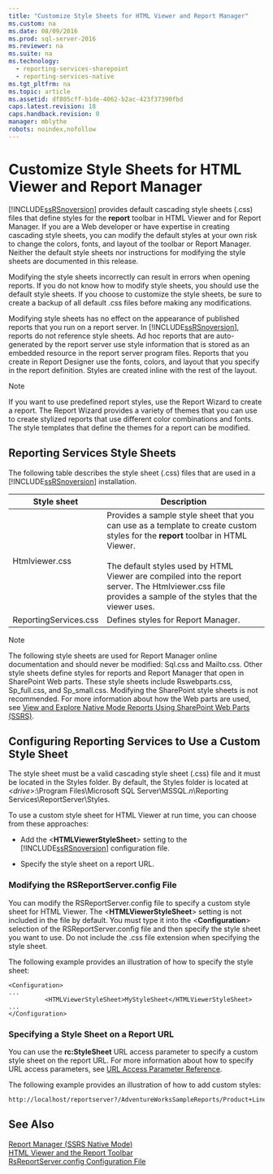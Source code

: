 ```yaml
---
title: "Customize Style Sheets for HTML Viewer and Report Manager"
ms.custom: na
ms.date: 08/09/2016
ms.prod: sql-server-2016
ms.reviewer: na
ms.suite: na
ms.technology: 
  - reporting-services-sharepoint
  - reporting-services-native
ms.tgt_pltfrm: na
ms.topic: article
ms.assetid: df805cff-b1de-4062-b2ac-423f37390fbd
caps.latest.revision: 18
caps.handback.revision: 0
manager: mblythe
robots: noindex,nofollow
---
```

# Customize Style Sheets for HTML Viewer and Report Manager
[!INCLUDE[ssRSnoversion](../../Topics/TopicNameContainA/tokens/ssRSnoversion_md.md)] provides default cascading style sheets (.css) files that define styles for the **report** toolbar in HTML Viewer and for Report Manager. If you are a Web developer or have expertise in creating cascading style sheets, you can modify the default styles at your own risk to change the colors, fonts, and layout of the toolbar or Report Manager. Neither the default style sheets nor instructions for modifying the style sheets are documented in this release.  
  
 Modifying the style sheets incorrectly can result in errors when opening reports. If you do not know how to modify style sheets, you should use the default style sheets. If you choose to customize the style sheets, be sure to create a backup of all default .css files before making any modifications.  
  
 Modifying style sheets has no effect on the appearance of published reports that you run on a report server. In [!INCLUDE[ssRSnoversion](../../Topics/TopicNameContainA/tokens/ssRSnoversion_md.md)], reports do not reference style sheets. Ad hoc reports that are auto-generated by the report server use style information that is stored as an embedded resource in the report server program files. Reports that you create in Report Designer use the fonts, colors, and layout that you specify in the report definition. Styles are created inline with the rest of the layout.  
  
> [!NOTE]  
>  If you want to use predefined report styles, use the Report Wizard to create a report. The Report Wizard provides a variety of themes that you can use to create stylized reports that use different color combinations and fonts. The style templates that define the themes for a report can be modified.  
  
## Reporting Services Style Sheets  
 The following table describes the style sheet (.css) files that are used in a [!INCLUDE[ssRSnoversion](../../Topics/TopicNameContainA/tokens/ssRSnoversion_md.md)] installation.  
  
|Style sheet|Description|  
|-----------------|-----------------|  
|Htmlviewer.css|Provides a sample style sheet that you can use as a template to create custom styles for the **report** toolbar in HTML Viewer.<br /><br /> The default styles used by HTML Viewer are compiled into the report server. The Htmlviewer.css file provides a sample of the styles that the viewer uses.|  
|ReportingServices.css|Defines styles for Report Manager.|  
  
> [!NOTE]  
>  The following style sheets are used for Report Manager online documentation and should never be modified: Sql.css and Mailto.css. Other style sheets define styles for reports and Report Manager that open in SharePoint Web parts. These style sheets include Rswebparts.css, Sp_full.css, and Sp_small.css. Modifying the SharePoint style sheets is not recommended. For more information about how the Web parts are used, see [View and Explore Native Mode Reports Using SharePoint Web Parts (SSRS)](../../Topics/TopicNameNotContainA/View-and-Explore-Native-Mode-Reports-Using-SharePoint-Web-Parts--SSRS-.md).  
  
## Configuring Reporting Services to Use a Custom Style Sheet  
 The style sheet must be a valid cascading style sheet (.css) file and it must be located in the Styles folder. By default, the Styles folder is located at <*drive*>:\Program Files\Microsoft SQL Server\MSSQL.*n*\Reporting Services\ReportServer\Styles.  
  
 To use a custom style sheet for HTML Viewer at run time, you can choose from these approaches:  
  
-   Add the <**HTMLViewerStyleSheet**> setting to the [!INCLUDE[ssRSnoversion](../../Topics/TopicNameContainA/tokens/ssRSnoversion_md.md)] configuration file.  
  
-   Specify the style sheet on a report URL.  
  
### Modifying the RSReportServer.config File  
 You can modify the RSReportServer.config file to specify a custom style sheet for HTML Viewer. The <**HTMLViewerStyleSheet**> setting is not included in the file by default. You must type it into the <**Configuration**> selection of the RSReportServer.config file and then specify the style sheet you want to use. Do not include the .css file extension when specifying the style sheet.  
  
 The following example provides an illustration of how to specify the style sheet:  
  
```  
<Configuration>  
...  
          <HTMLViewerStyleSheet>MyStyleSheet</HTMLViewerStyleSheet>  
...  
</Configuration>  
```  
  
### Specifying a Style Sheet on a Report URL  
 You can use the **rc:StyleSheet** URL access parameter to specify a custom style sheet on the report URL. For more information about how to specify URL access parameters, see [URL Access Parameter Reference](../../Topics/TopicNameNotContainA/URL-Access-Parameter-Reference.md).  
  
 The following example provides an illustration of how to add custom styles:  
  
```  
http://localhost/reportserver?/AdventureWorksSampleReports/Product+Line+Sales&rs:Command=Render&rc:Stylesheet=MyStyleSheet  
```  
  
## See Also  
 [Report Manager  (SSRS Native Mode)](../../Topics/TopicNameNotContainA/Report-Manager---SSRS-Native-Mode-.md)   
 [HTML Viewer and the Report Toolbar](../../Topics/TopicNameNotContainA/HTML-Viewer-and-the-Report-Toolbar.md)   
 [RsReportServer.config Configuration File](../../Topics/TopicNameNotContainA/RsReportServer.config-Configuration-File.md)